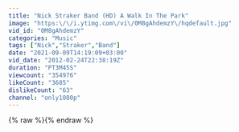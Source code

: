 ```yaml
---
title: "Nick Straker Band (HD) A Walk In The Park"
image: "https:\/\/i.ytimg.com\/vi\/0M8gAhdemzY\/hqdefault.jpg"
vid_id: "0M8gAhdemzY"
categories: "Music"
tags: ["Nick","Straker","Band"]
date: "2021-09-09T14:19:09+03:00"
vid_date: "2012-02-24T22:38:19Z"
duration: "PT3M45S"
viewcount: "354976"
likeCount: "3685"
dislikeCount: "63"
channel: "only1080p"
---
```

{% raw %}{% endraw %}
